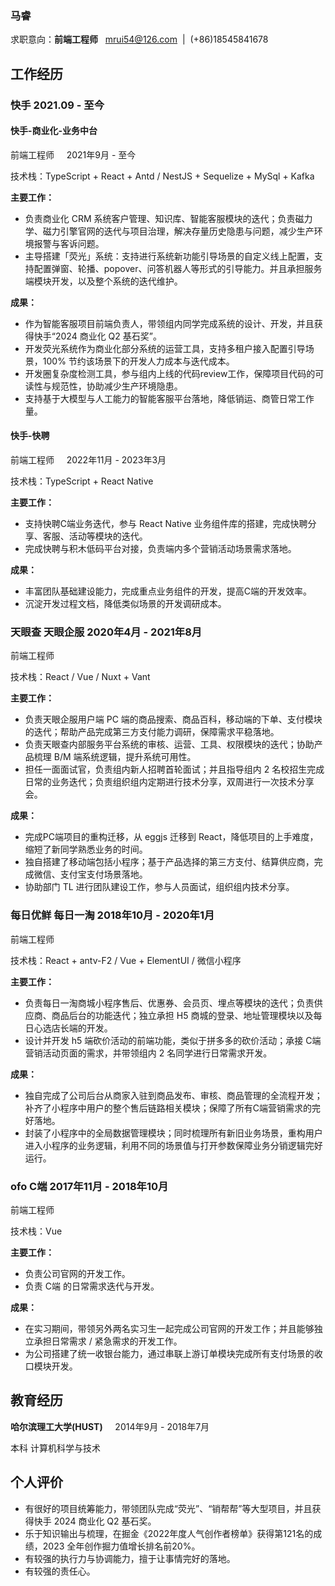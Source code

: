 ### 马睿
求职意向：**前端工程师**&nbsp;&nbsp;&nbsp;mrui54@126.com&nbsp;&nbsp;|&nbsp;&nbsp;(+86)18545841678

## 工作经历
### 快手 2021.09 - 至今
#### 快手-商业化-业务中台
前端工程师 &nbsp;&nbsp;&nbsp; 2021年9月 - 至今

技术栈：TypeScript + React + Antd / NestJS + Sequelize + MySql + Kafka

**主要工作：**
- 负责商业化 CRM 系统客户管理、知识库、智能客服模块的迭代；负责磁力学、磁力引擎官网的迭代与项目治理，解决存量历史隐患与问题，减少生产环境报警与客诉问题。
- 主导搭建「荧光」系统：支持进行系统新功能引导场景的自定义线上配置，支持配置弹窗、轮播、popover、问答机器人等形式的引导能力。并且承担服务端模块开发，以及整个系统的迭代维护。
  
**成果：** 
- 作为智能客服项目前端负责人，带领组内同学完成系统的设计、开发，并且获得快手“2024 商业化 Q2 基石奖”。
- 开发荧光系统作为商业化部分系统的运营工具，支持多租户接入配置引导场景，100% 节约该场景下的开发人力成本与迭代成本。
- 开发圈复杂度检测工具，参与组内上线的代码review工作，保障项目代码的可读性与规范性，协助减少生产环境隐患。
- 支持基于大模型与人工能力的智能客服平台落地，降低销运、商管日常工作量。

#### 快手-快聘
前端工程师 &nbsp;&nbsp;&nbsp; 2022年11月 - 2023年3月

技术栈：TypeScript + React Native

**主要工作：**
- 支持快聘C端业务迭代，参与 React Native 业务组件库的搭建，完成快聘分享、客服、活动等模块的迭代。
- 完成快聘与积木低码平台对接，负责端内多个营销活动场景需求落地。

**成果：** 
- 丰富团队基础建设能力，完成重点业务组件的开发，提高C端的开发效率。
- 沉淀开发过程文档，降低类似场景的开发调研成本。

### 天眼查 天眼企服 2020年4月 - 2021年8月
前端工程师 &nbsp;&nbsp;&nbsp;

技术栈：React / Vue / Nuxt + Vant

**主要工作：**
- 负责天眼企服用户端 PC 端的商品搜索、商品百科，移动端的下单、支付模块的迭代；帮助产品完成第三方支付能力调研，保障需求平稳落地。
- 负责天眼查内部服务平台系统的审核、运营、工具、权限模块的迭代；协助产品梳理 B/M 端系统逻辑，提升系统可用性。
- 担任一面面试官，负责组内新人招聘首轮面试；并且指导组内 2 名校招生完成日常的业务迭代；负责组织组内定期进行技术分享，双周进行一次技术分享会。

**成果：**
- 完成PC端项目的重构迁移，从 eggjs 迁移到 React，降低项目的上手难度，缩短了新同学熟悉业务的时间。
- 独自搭建了移动端包括小程序；基于产品选择的第三方支付、结算供应商，完成微信、支付宝支付场景落地。
- 协助部门 TL 进行团队建设工作，参与人员面试，组织组内技术分享。

### 每日优鲜 每日一淘 2018年10月 - 2020年1月
前端工程师 &nbsp;&nbsp;&nbsp; 

技术栈：React + antv-F2 / Vue + ElementUI / 微信小程序

**主要工作：**
- 负责每日一淘商城小程序售后、优惠券、会员页、埋点等模块的迭代；负责供应商、商品后台的功能迭代；独立承担 H5 商城的登录、地址管理模块以及每日心选店长端的开发。
- 设计并开发 h5 端砍价活动的前端功能，类似于拼多多的砍价活动；承接 C端 营销活动页面的需求，并带领组内 2 名同学进行日常需求开发。

**成果：**
- 独自完成了公司后台从商家入驻到商品发布、审核、商品管理的全流程开发；补齐了小程序中用户的整个售后链路相关模块；保障了所有C端营销需求的完好落地。
- 封装了小程序中的全局数据管理模块；同时梳理所有新旧业务场景，重构用户进入小程序的业务逻辑，利用不同的场景值与打开参数保障业务分销逻辑完好运行。

### ofo C端 2017年11月 - 2018年10月
前端工程师 &nbsp;&nbsp;&nbsp;

技术栈：Vue

**主要工作：**
- 负责公司官网的开发工作。
- 负责 C端 的日常需求迭代与开发。

**成果：**
- 在实习期间，带领另外两名实习生一起完成公司官网的开发工作；并且能够独立承担日常需求 / 紧急需求的开发工作。
- 为公司搭建了统一收银台能力，通过串联上游订单模块完成所有支付场景的收口模块开发。

## 教育经历
**哈尔滨理工大学(HUST)** &nbsp;&nbsp;&nbsp; 2014年9月 - 2018年7月

本科 计算机科学与技术

## 个人评价
- 有很好的项目统筹能力，带领团队完成“荧光”、“销帮帮”等大型项目，并且获得快手 2024 商业化 Q2 基石奖。
- 乐于知识输出与梳理，在掘金《2022年度人气创作者榜单》获得第121名的成绩，2023 全年创作掘力值增长排名前20%。
- 有较强的执行力与协调能力，擅于让事情完好的落地。
- 有较强的责任心。


